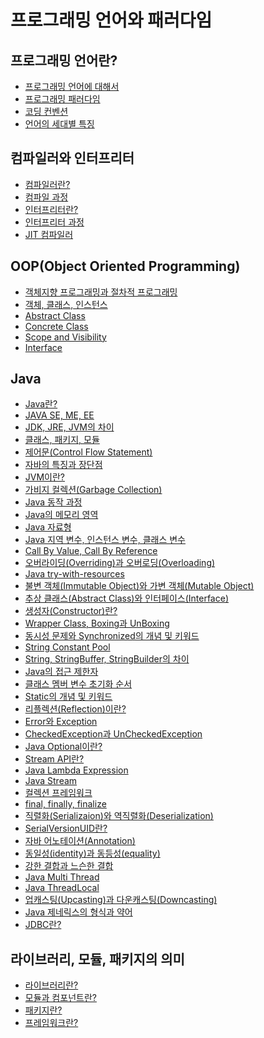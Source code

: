 # 프로그래밍 언어와 패러다임
## 프로그래밍 언어란?
- [프로그래밍 언어에 대해서](./PL1.md)
- [프로그래밍 패러다임](./PL2.md)
- [코딩 컨벤션](./PL3.md)
- [언어의 세대별 특징]()
## 컴파일러와 인터프리터
- [컴파일러란?]()
- [컴파일 과정]()
- [인터프리터란?]()
- [인터프리터 과정]()
- [JIT 컴파일러]()
## OOP(Object Oriented Programming)
- [객체지향 프로그래밍과 절차적 프로그래밍](./OOP1.md) <!-- 상속, 다형성, 캡슐화, 추상화 -->
- [객체, 클래스, 인스턴스](./OOP2.md)
- [Abstract Class]()
- [Concrete Class]()
- [Scope and Visibility]()
- [Interface]()
## Java
- [Java란?]()
- [JAVA SE, ME, EE]()
- [JDK, JRE, JVM의 차이]()
- [클래스, 패키지, 모듈]()
- [제어문(Control Flow Statement)]()
- [자바의 특징과 장단점]()
- [JVM이란?]()
- [가비지 컬렉션(Garbage Collection)]() <!-- Unreachable Object, Out Of Memory 추가 -->
- [Java 동작 과정]()
- [Java의 메모리 영역]()
- [Java 자료형]()
- [Java 지역 변수, 인스턴스 변수, 클래스 변수]()
- [Call By Value, Call By Reference]()
- [오버라이딩(Overriding)과 오버로딩(Overloading)]()
- [Java try-with-resources]()
- [불변 객체(Immutable Object)와 가변 객체(Mutable Object)]()
- [추상 클래스(Abstract Class)와 인터페이스(Interface)]()
- [생성자(Constructor)란?]()
- [Wrapper Class, Boxing과 UnBoxing]()
- [동시성 문제와 Synchronized의 개념 및 키워드]()
- [String Constant Pool]()
- [String, StringBuffer, StringBuilder의 차이]()
- [Java의 접근 제한자]()
- [클래스 멤버 변수 초기화 순서]()
- [Static의 개념 및 키워드]()
- [리플렉션(Reflection)이란?]()
- [Error와 Exception]()
- [CheckedException과 UnCheckedException]()
- [Java Optional이란?]()
- [Stream API란?]()
- [Java Lambda Expression]()
- [Java Stream]()
- [컬렉션 프레임워크]()
- [final, finally, finalize]()
- [직렬화(Serializaion)와 역직렬화(Deserialization)]()
- [SerialVersionUID란?]()
- [자바 어노테이션(Annotation)]()
- [동일성(identity)과 동등성(equality)]()
- [강한 결합과 느슨한 결합]()
- [Java Multi Thread]()
- [Java ThreadLocal]()
- [업캐스팅(Upcasting)과 다운캐스팅(Downcasting)]()
- [Java 제네릭스의 형식과 약어]()
- [JDBC란?]()
## 라이브러리, 모듈, 패키지의 의미
- [라이브러리란?]()
- [모듈과 컴포넌트란?]() <!-- https://velog.io/@yu-jin-song/SW%EA%B3%B5%ED%95%99-%EA%B2%B0%ED%95%A9%EB%8F%84%EC%99%80-%EC%9D%91%EC%A7%91%EB%8F%84 -->
- [패키지란?]()
- [프레임워크란?]()